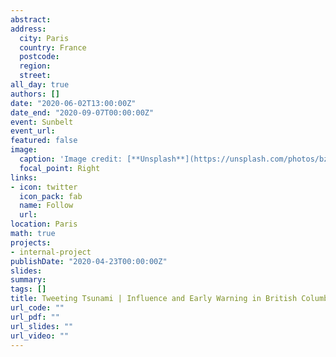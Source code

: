 ```yaml
---
abstract: 
address:
  city: Paris
  country: France
  postcode: 
  region: 
  street: 
all_day: true
authors: []
date: "2020-06-02T13:00:00Z"
date_end: "2020-09-07T00:00:00Z"
event: Sunbelt  
event_url: 
featured: false
image:
  caption: 'Image credit: [**Unsplash**](https://unsplash.com/photos/bzdhc5b3Bxs)'
  focal_point: Right
links:
- icon: twitter
  icon_pack: fab
  name: Follow
  url: 
location: Paris
math: true
projects:
- internal-project
publishDate: "2020-04-23T00:00:00Z"
slides:
summary: 
tags: []
title: Tweeting Tsunami | Influence and Early Warning in British Columbia
url_code: ""
url_pdf: ""
url_slides: ""
url_video: ""
---
```


